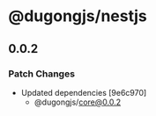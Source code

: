 # @dugongjs/nestjs

## 0.0.2

### Patch Changes

- Updated dependencies [9e6c970]
    - @dugongjs/core@0.0.2
